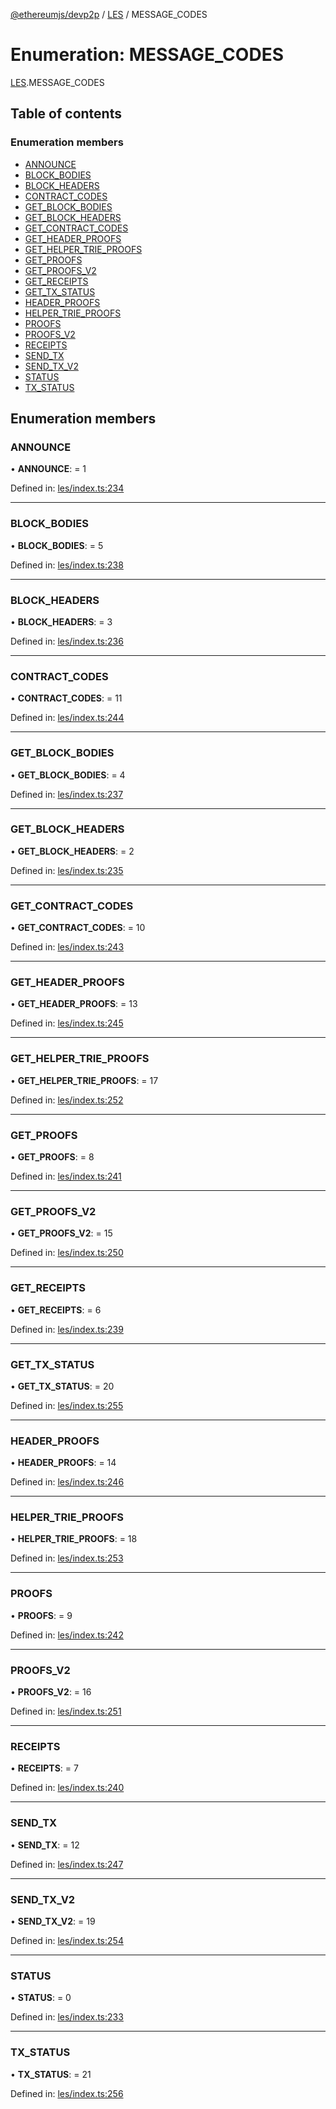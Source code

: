 [@ethereumjs/devp2p](../README.md) / [LES](../modules/les.md) / MESSAGE_CODES

# Enumeration: MESSAGE\_CODES

[LES](../modules/les.md).MESSAGE_CODES

## Table of contents

### Enumeration members

- [ANNOUNCE](les.message_codes.md#announce)
- [BLOCK\_BODIES](les.message_codes.md#block_bodies)
- [BLOCK\_HEADERS](les.message_codes.md#block_headers)
- [CONTRACT\_CODES](les.message_codes.md#contract_codes)
- [GET\_BLOCK\_BODIES](les.message_codes.md#get_block_bodies)
- [GET\_BLOCK\_HEADERS](les.message_codes.md#get_block_headers)
- [GET\_CONTRACT\_CODES](les.message_codes.md#get_contract_codes)
- [GET\_HEADER\_PROOFS](les.message_codes.md#get_header_proofs)
- [GET\_HELPER\_TRIE\_PROOFS](les.message_codes.md#get_helper_trie_proofs)
- [GET\_PROOFS](les.message_codes.md#get_proofs)
- [GET\_PROOFS\_V2](les.message_codes.md#get_proofs_v2)
- [GET\_RECEIPTS](les.message_codes.md#get_receipts)
- [GET\_TX\_STATUS](les.message_codes.md#get_tx_status)
- [HEADER\_PROOFS](les.message_codes.md#header_proofs)
- [HELPER\_TRIE\_PROOFS](les.message_codes.md#helper_trie_proofs)
- [PROOFS](les.message_codes.md#proofs)
- [PROOFS\_V2](les.message_codes.md#proofs_v2)
- [RECEIPTS](les.message_codes.md#receipts)
- [SEND\_TX](les.message_codes.md#send_tx)
- [SEND\_TX\_V2](les.message_codes.md#send_tx_v2)
- [STATUS](les.message_codes.md#status)
- [TX\_STATUS](les.message_codes.md#tx_status)

## Enumeration members

### ANNOUNCE

• **ANNOUNCE**: = 1

Defined in: [les/index.ts:234](https://github.com/ethereumjs/ethereumjs-monorepo/blob/master/packages/devp2p/src/les/index.ts#L234)

___

### BLOCK\_BODIES

• **BLOCK\_BODIES**: = 5

Defined in: [les/index.ts:238](https://github.com/ethereumjs/ethereumjs-monorepo/blob/master/packages/devp2p/src/les/index.ts#L238)

___

### BLOCK\_HEADERS

• **BLOCK\_HEADERS**: = 3

Defined in: [les/index.ts:236](https://github.com/ethereumjs/ethereumjs-monorepo/blob/master/packages/devp2p/src/les/index.ts#L236)

___

### CONTRACT\_CODES

• **CONTRACT\_CODES**: = 11

Defined in: [les/index.ts:244](https://github.com/ethereumjs/ethereumjs-monorepo/blob/master/packages/devp2p/src/les/index.ts#L244)

___

### GET\_BLOCK\_BODIES

• **GET\_BLOCK\_BODIES**: = 4

Defined in: [les/index.ts:237](https://github.com/ethereumjs/ethereumjs-monorepo/blob/master/packages/devp2p/src/les/index.ts#L237)

___

### GET\_BLOCK\_HEADERS

• **GET\_BLOCK\_HEADERS**: = 2

Defined in: [les/index.ts:235](https://github.com/ethereumjs/ethereumjs-monorepo/blob/master/packages/devp2p/src/les/index.ts#L235)

___

### GET\_CONTRACT\_CODES

• **GET\_CONTRACT\_CODES**: = 10

Defined in: [les/index.ts:243](https://github.com/ethereumjs/ethereumjs-monorepo/blob/master/packages/devp2p/src/les/index.ts#L243)

___

### GET\_HEADER\_PROOFS

• **GET\_HEADER\_PROOFS**: = 13

Defined in: [les/index.ts:245](https://github.com/ethereumjs/ethereumjs-monorepo/blob/master/packages/devp2p/src/les/index.ts#L245)

___

### GET\_HELPER\_TRIE\_PROOFS

• **GET\_HELPER\_TRIE\_PROOFS**: = 17

Defined in: [les/index.ts:252](https://github.com/ethereumjs/ethereumjs-monorepo/blob/master/packages/devp2p/src/les/index.ts#L252)

___

### GET\_PROOFS

• **GET\_PROOFS**: = 8

Defined in: [les/index.ts:241](https://github.com/ethereumjs/ethereumjs-monorepo/blob/master/packages/devp2p/src/les/index.ts#L241)

___

### GET\_PROOFS\_V2

• **GET\_PROOFS\_V2**: = 15

Defined in: [les/index.ts:250](https://github.com/ethereumjs/ethereumjs-monorepo/blob/master/packages/devp2p/src/les/index.ts#L250)

___

### GET\_RECEIPTS

• **GET\_RECEIPTS**: = 6

Defined in: [les/index.ts:239](https://github.com/ethereumjs/ethereumjs-monorepo/blob/master/packages/devp2p/src/les/index.ts#L239)

___

### GET\_TX\_STATUS

• **GET\_TX\_STATUS**: = 20

Defined in: [les/index.ts:255](https://github.com/ethereumjs/ethereumjs-monorepo/blob/master/packages/devp2p/src/les/index.ts#L255)

___

### HEADER\_PROOFS

• **HEADER\_PROOFS**: = 14

Defined in: [les/index.ts:246](https://github.com/ethereumjs/ethereumjs-monorepo/blob/master/packages/devp2p/src/les/index.ts#L246)

___

### HELPER\_TRIE\_PROOFS

• **HELPER\_TRIE\_PROOFS**: = 18

Defined in: [les/index.ts:253](https://github.com/ethereumjs/ethereumjs-monorepo/blob/master/packages/devp2p/src/les/index.ts#L253)

___

### PROOFS

• **PROOFS**: = 9

Defined in: [les/index.ts:242](https://github.com/ethereumjs/ethereumjs-monorepo/blob/master/packages/devp2p/src/les/index.ts#L242)

___

### PROOFS\_V2

• **PROOFS\_V2**: = 16

Defined in: [les/index.ts:251](https://github.com/ethereumjs/ethereumjs-monorepo/blob/master/packages/devp2p/src/les/index.ts#L251)

___

### RECEIPTS

• **RECEIPTS**: = 7

Defined in: [les/index.ts:240](https://github.com/ethereumjs/ethereumjs-monorepo/blob/master/packages/devp2p/src/les/index.ts#L240)

___

### SEND\_TX

• **SEND\_TX**: = 12

Defined in: [les/index.ts:247](https://github.com/ethereumjs/ethereumjs-monorepo/blob/master/packages/devp2p/src/les/index.ts#L247)

___

### SEND\_TX\_V2

• **SEND\_TX\_V2**: = 19

Defined in: [les/index.ts:254](https://github.com/ethereumjs/ethereumjs-monorepo/blob/master/packages/devp2p/src/les/index.ts#L254)

___

### STATUS

• **STATUS**: = 0

Defined in: [les/index.ts:233](https://github.com/ethereumjs/ethereumjs-monorepo/blob/master/packages/devp2p/src/les/index.ts#L233)

___

### TX\_STATUS

• **TX\_STATUS**: = 21

Defined in: [les/index.ts:256](https://github.com/ethereumjs/ethereumjs-monorepo/blob/master/packages/devp2p/src/les/index.ts#L256)
